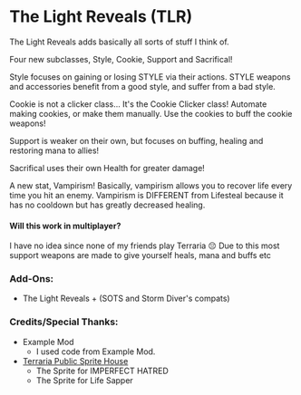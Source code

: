 # The Light Reveals (TLR)
The Light Reveals adds basically all sorts of stuff I think of.

Four new subclasses, Style, Cookie, Support and Sacrifical!

Style focuses on gaining or losing STYLE via their actions. STYLE weapons and accessories benefit from a good style, and suffer from a bad style.

Cookie is not a clicker class... It's the Cookie Clicker class! Automate making cookies, or make them manually. Use the cookies to buff the cookie weapons!

Support is weaker on their own, but focuses on buffing, healing and restoring mana to allies!

Sacrifical uses their own Health for greater damage!

A new stat, Vampirism!
Basically, vampirism allows you to recover life every time you hit an enemy.
Vampirism is DIFFERENT from Lifesteal because it has no cooldown but has greatly decreased healing.
#### Will this work in multiplayer?
I have no idea since none of my friends play Terraria 😔
Due to this most support weapons are made to give yourself heals, mana and buffs etc
### Add-Ons:
- The Light Reveals + (SOTS and Storm Diver's compats)
### Credits/Special Thanks:
- Example Mod
    - I used code from Example Mod.
- [Terraria Public Sprite House](https://forums.terraria.org/index.php?threads/public-sprite-house-a-place-that-has-public-sprites-and-where-people-can-request-and-make.43701/)
    - The Sprite for IMPERFECT HATRED
    - The Sprite for Life Sapper